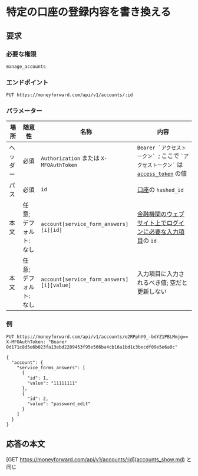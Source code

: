 # 特定の口座の登録内容を書き換える

## 要求

### 必要な権限

`manage_accounts`

### エンドポイント

```
PUT https://moneyforward.com/api/v1/accounts/:id
```

### パラメーター

| 場所     | 随意性                 | 名称                                      | 内容                                                                                                 |
| -------- | ---------------------- | ----------------------------------------- | ---------------------------------------------------------------------------------------------------- |
| ヘッダー | 必須                   | `Authorization` または `X-MFOAuthToken`   | `` Bearer `アクセストークン`  ``; ここで `` `アクセストークン` `` は [`access_token`](token.md) の値 |
| パス     | 必須                   | `id`                                      | [口座](accounts_index.md)の `hashed_id`                                                              |
| 本文     | 任意; デフォルト: なし | `account[service_form_answers][i][id]`    | [金融機関のウェブサイト上でログインに必要な入力項目](services_show.md)の `id`                        |
| 本文     | 任意; デフォルト: なし | `account[service_form_answers][i][value]` | 入力項目に入力されるべき値; 空だと更新しない                                                         |

### 例

```
PUT https://moneyforward.com/api/v1/accounts/e2RPphY9_-bdYZ1PBLMmjg==
X-MFOAuthToken: "Bearer 0d171c8d5e6b023fa13ebd2209453f95e566ba4cb16a1bd1c3becdf09e5e6a0c"

{
  "account": {
    "service_forms_answers": [
      {
        "id": 1,
        "value": "11111111"
      },
      {
        "id": 2,
        "value": "password_edit"
      }
    ]
  }
}
```

## 応答の本文

[GET https://moneyforward.com/api/v1/accounts/:id](accounts_show.md) と同じ
